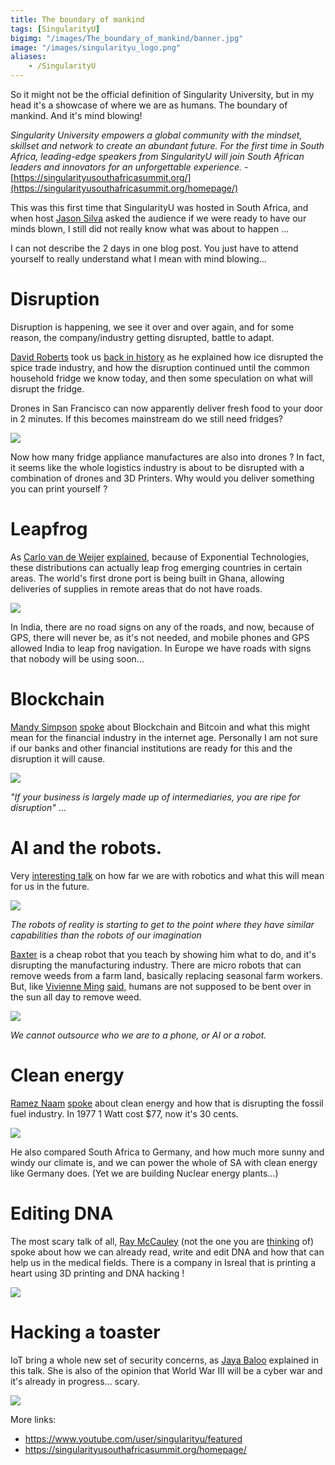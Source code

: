 ```yaml
---
title: The boundary of mankind
tags: [SingularityU]
bigimg: "/images/The_boundary_of_mankind/banner.jpg"
image: "/images/singularityu_logo.png"
aliases:
    - /SingularityU
---
```

So it might not be the official definition of Singularity University, but in my head it's a showcase of where we are as humans.
The boundary of mankind. And it's mind blowing!

*Singularity University empowers a global community with the mindset, skillset and network to create an abundant future.
For the first time in South Africa, leading-edge speakers from SingularityU will join South African leaders
and innovators for an unforgettable experience.* - [https://singularityusouthafricasummit.org/](https://singularityusouthafricasummit.org/homepage/)

This was this first time that SingularityU was hosted in South Africa, and when host [Jason Silva](https://en.wikipedia.org/wiki/Jason_Silva)
asked the audience if we were ready to have our minds blown, I still did not really know what was about to happen ...

I can not describe the 2 days in one blog post. You just have to attend yourself to really understand what I mean with mind blowing...

# Disruption
Disruption is happening, we see it over and over again, and for some reason, the company/industry getting disrupted, battle to adapt.

[David Roberts](https://su.org/faculty-speakers/david-roberts/) took us [back in history](https://youtu.be/uZPwfBgo8g4) as he explained how ice disrupted the spice trade industry, and how the disruption continued until the common household fridge we know today, and then some speculation on what will disrupt the fridge.

Drones in San Francisco can now apparently deliver fresh food to your door in 2 minutes. If this becomes mainstream do we still need fridges?

![](/images/The_boundary_of_mankind/disruption.jpg)

Now how many fridge appliance manufactures are also into drones ?
In fact, it seems like the whole logistics industry is about to be disrupted with a combination of drones and 3D Printers. Why would you deliver something you can print yourself ?

# Leapfrog
As [Carlo van de Weijer](https://su.org/faculty-speakers/carlo-van-de-weijer/) [explained](https://www.youtube.com/watch?v=Tt1DYjRY_1c), because of Exponential Technologies, these distributions can actually leap frog emerging countries in certain areas. The world's first drone port is being built in Ghana, allowing deliveries of supplies in remote areas that do not have roads.

![](/images/The_boundary_of_mankind/leap_frog.jpg)

In India, there are no road signs on any of the roads, and now, because of GPS, there will never be, as it's not needed, and mobile phones and GPS allowed India to leap frog navigation. In Europe we have roads with signs that nobody will be using soon...

# Blockchain
[Mandy Simpson](https://su.org/faculty-speakers/mandy-simpson/) [spoke](https://www.youtube.com/watch?v=LZNC-9WajBw) about Blockchain and Bitcoin and what this might mean for the financial industry in the internet age. Personally I am not sure if our banks and other financial institutions are ready for this and the disruption it will cause.

![](/images/The_boundary_of_mankind/bitcoin.jpg)

*"If your business is largely made up of intermediaries, you are ripe for disruption"* ...

# AI and the robots.
Very [interesting talk](https://www.youtube.com/watch?v=QMACsjV01Zc) on how far we are with robotics and what this will mean for us in the future.

![](/images/The_boundary_of_mankind/robots.jpg)

*The robots of reality is starting to get to the point where they have similar capabilities than the robots of our imagination*

[Baxter](http://www.rethinkrobotics.com/baxter/) is a cheap robot that you teach by showing him what to do, and it's disrupting the manufacturing industry. There are micro robots that can remove weeds from a farm land, basically replacing seasonal farm workers. But, like [Vivienne Ming](https://su.org/faculty-speakers/vivienne-ming/) [said](https://www.youtube.com/watch?v=oWDpItBL80E), humans are not supposed to be bent over in the sun all day to remove weed.

![](/images/The_boundary_of_mankind/jobs.jpg)

*We cannot outsource who we are to a phone, or AI or a robot.*

# Clean energy
[Ramez Naam](https://su.org/faculty-speakers/ramez-naam/) [spoke](https://www.youtube.com/watch?v=dR-CJpcwnlc) about clean energy and how that is disrupting the fossil fuel industry. In 1977 1 Watt cost $77, now it's 30 cents.

![](/images/The_boundary_of_mankind/clean_energy.jpg)

He also compared South Africa to Germany, and how much more sunny and windy our climate is, and we can power the whole of SA with clean energy like Germany does. (Yet we are building Nuclear energy plants...)

# Editing DNA
The most scary talk of all, [Ray McCauley](https://su.org/faculty-speakers/raymond-mccauley/) (not the one you are [thinking](https://en.wikipedia.org/wiki/Ray_McCauley) of) spoke about how we can already read, write and edit DNA and how that can help us in the medical fields. There is a company in Isreal that is printing a heart using 3D printing and DNA hacking !

![](/images/The_boundary_of_mankind/dna_hacking.jpg)

# Hacking a toaster
IoT bring a whole new set of security concerns, as [Jaya Baloo](https://www.youtube.com/watch?v=IkYslLdlc-w) explained in this talk. She is also of the opinion that World War III will be a cyber war and it's already in progress... scary.  

![](/images/The_boundary_of_mankind/cyber_war.jpg)

More links:

* https://www.youtube.com/user/singularityu/featured
* https://singularityusouthafricasummit.org/homepage/
